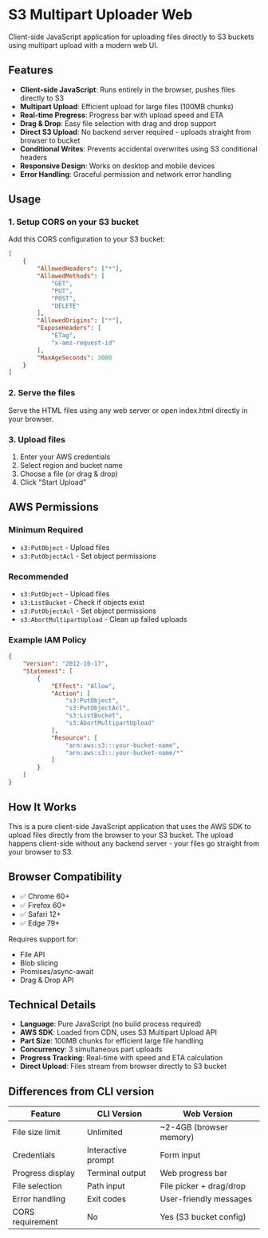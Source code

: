 # S3 Multipart Uploader Web

Client-side JavaScript application for uploading files directly to S3 buckets using multipart upload with a modern web UI.

## Features

- **Client-side JavaScript**: Runs entirely in the browser, pushes files directly to S3
- **Multipart Upload**: Efficient upload for large files (100MB chunks)
- **Real-time Progress**: Progress bar with upload speed and ETA
- **Drag & Drop**: Easy file selection with drag and drop support  
- **Direct S3 Upload**: No backend server required - uploads straight from browser to bucket
- **Conditional Writes**: Prevents accidental overwrites using S3 conditional headers
- **Responsive Design**: Works on desktop and mobile devices
- **Error Handling**: Graceful permission and network error handling

## Usage

### 1. Setup CORS on your S3 bucket

Add this CORS configuration to your S3 bucket:

```json
[
    {
        "AllowedHeaders": ["*"],
        "AllowedMethods": [
            "GET", 
            "PUT", 
            "POST", 
            "DELETE"
        ],
        "AllowedOrigins": ["*"],
        "ExposeHeaders": [
            "ETag",
            "x-amz-request-id"
        ],
        "MaxAgeSeconds": 3000
    }
]
```

### 2. Serve the files

Serve the HTML files using any web server or open index.html directly in your browser.

### 3. Upload files

1. Enter your AWS credentials
2. Select region and bucket name  
3. Choose a file (or drag & drop)
4. Click "Start Upload"

## AWS Permissions

### Minimum Required
- `s3:PutObject` - Upload files
- `s3:PutObjectAcl` - Set object permissions

### Recommended 
- `s3:PutObject` - Upload files
- `s3:ListBucket` - Check if objects exist
- `s3:PutObjectAcl` - Set object permissions
- `s3:AbortMultipartUpload` - Clean up failed uploads

### Example IAM Policy

```json
{
    "Version": "2012-10-17",
    "Statement": [
        {
            "Effect": "Allow",
            "Action": [
                "s3:PutObject",
                "s3:PutObjectAcl",
                "s3:ListBucket",
                "s3:AbortMultipartUpload"
            ],
            "Resource": [
                "arn:aws:s3:::your-bucket-name",
                "arn:aws:s3:::your-bucket-name/*"
            ]
        }
    ]
}
```

## How It Works

This is a pure client-side JavaScript application that uses the AWS SDK to upload files directly from the browser to your S3 bucket. The upload happens client-side without any backend server - your files go straight from your browser to S3.

## Browser Compatibility

- ✅ Chrome 60+
- ✅ Firefox 60+ 
- ✅ Safari 12+
- ✅ Edge 79+

Requires support for:
- File API
- Blob slicing
- Promises/async-await
- Drag & Drop API

## Technical Details

- **Language**: Pure JavaScript (no build process required)
- **AWS SDK**: Loaded from CDN, uses S3 Multipart Upload API
- **Part Size**: 100MB chunks for efficient large file handling
- **Concurrency**: 3 simultaneous part uploads
- **Progress Tracking**: Real-time with speed and ETA calculation
- **Direct Upload**: Files stream from browser directly to S3 bucket

## Differences from CLI version

| Feature | CLI Version | Web Version |
|---------|-------------|-------------|
| File size limit | Unlimited | ~2-4GB (browser memory) |
| Credentials | Interactive prompt | Form input |
| Progress display | Terminal output | Web progress bar |
| File selection | Path input | File picker + drag/drop |
| Error handling | Exit codes | User-friendly messages |
| CORS requirement | No | Yes (S3 bucket config) |